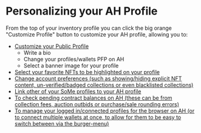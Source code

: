# Personalizing your AH Profile

From the top of your inventory profile you can click the big orange "Customize Profile" button to customize your AH profile, allowing you to:

* [Customize your Public Profile](https://atomichub.io/settings#public)
  * Write a bio
  * Change your profiles/wallets PFP on AH
  * Select a banner image for your profile
* [Select your favorite NFTs to be highlighted on your profile](https://atomichub.io/settings#highlights)
* [Change account preferences (such as showing/hiding explicit NFT content, un-verified/badged collections or even blacklisted collections)](https://atomichub.io/settings#preferences)
* [Link other of your SoMe profiles to your AH profile](https://atomichub.io/settings#socials)
* [To check pending contract balances on AH (these can be from collection fees, auction outbids or purchase/sale rounding errors)](https://atomichub.io/settings#balance)
* [To manage your logged in/connected profiles for the browser on AH (or to connect multiple wallets at once, to allow for them to be easy to switch between via the burger-menu)](https://atomichub.io/settings#addresses)
